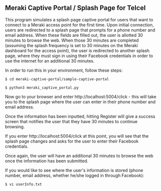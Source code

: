 ## Meraki Captive Portal / Splash Page for Telcel

This program simulates a splash page captive portal for users that want to connect to a Meraki access point for the first time. Upon initial connection, users are redirected to a splash page that prompts for a phone number and email address. When these fields are filled out, the user is allotted 30 minutes to browse the web. When those 30 minutes are completed (assuming the splash frequency is set to 30 minutes on the Meraki dashboard for the access point), the user is redirected to another splash page, where they must sign in using their Facebook credentials in order to use the internet for an additional 30 minutes.

In order to run this in your environment, follow these steps:

```
$ cd meraki-captive-portal/sample-captive-portal

```

```
$ python3 meraki_captive_portal.py

```

Now go to your browser and enter http://localhost:5004/click - this will take you to the splash page where the user can enter in their phone number and email address.

Once the information has been inputted, hitting Register will give a success screen that notifies the user that they have 30 minutes to continue browsing.

If you enter http://localhost:5004/click at this point, you will see that the splash page changes and asks for the user to enter their Facebook credentials.

Once again, the user will have an additional 30 minutes to browse the web once the information has been submitted.

If you would like to see where the user's information is stored (phone number, email address, whether he/she logged in through Facebook):
```
$ vi userInfo.txt

```

